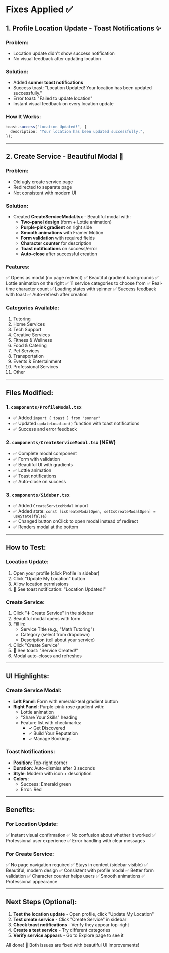 # Fixes Applied ✅

## 1. Profile Location Update - Toast Notifications ✨

### Problem:

- Location update didn't show success notification
- No visual feedback after updating location

### Solution:

- Added **sonner toast notifications**
- Success toast: "Location Updated! Your location has been updated successfully."
- Error toast: "Failed to update location"
- Instant visual feedback on every location update

### How It Works:

```typescript
toast.success("Location Updated!", {
  description: "Your location has been updated successfully.",
});
```

---

## 2. Create Service - Beautiful Modal 🎨

### Problem:

- Old ugly create service page
- Redirected to separate page
- Not consistent with modern UI

### Solution:

- Created **CreateServiceModal.tsx** - Beautiful modal with:
  - **Two-panel design** (form + Lottie animation)
  - **Purple-pink gradient** on right side
  - **Smooth animations** with Framer Motion
  - **Form validation** with required fields
  - **Character counter** for description
  - **Toast notifications** on success/error
  - **Auto-close** after successful creation

### Features:

✅ Opens as modal (no page redirect)
✅ Beautiful gradient backgrounds
✅ Lottie animation on the right
✅ 11 service categories to choose from
✅ Real-time character count
✅ Loading states with spinner
✅ Success feedback with toast
✅ Auto-refresh after creation

### Categories Available:

1. Tutoring
2. Home Services
3. Tech Support
4. Creative Services
5. Fitness & Wellness
6. Food & Catering
7. Pet Services
8. Transportation
9. Events & Entertainment
10. Professional Services
11. Other

---

## Files Modified:

### 1. `components/ProfileModal.tsx`

- ✅ Added `import { toast } from "sonner"`
- ✅ Updated `updateLocation()` function with toast notifications
- ✅ Success and error feedback

### 2. `components/CreateServiceModal.tsx` (NEW)

- ✅ Complete modal component
- ✅ Form with validation
- ✅ Beautiful UI with gradients
- ✅ Lottie animation
- ✅ Toast notifications
- ✅ Auto-close on success

### 3. `components/Sidebar.tsx`

- ✅ Added `CreateServiceModal` import
- ✅ Added state: `const [isCreateModalOpen, setIsCreateModalOpen] = useState(false)`
- ✅ Changed button onClick to open modal instead of redirect
- ✅ Renders modal at the bottom

---

## How to Test:

### Location Update:

1. Open your profile (click Profile in sidebar)
2. Click "Update My Location" button
3. Allow location permissions
4. 🎉 See toast notification: "Location Updated!"

### Create Service:

1. Click "➕ Create Service" in the sidebar
2. Beautiful modal opens with form
3. Fill in:
   - Service Title (e.g., "Math Tutoring")
   - Category (select from dropdown)
   - Description (tell about your service)
4. Click "Create Service"
5. 🎉 See toast: "Service Created!"
6. Modal auto-closes and refreshes

---

## UI Highlights:

### Create Service Modal:

- **Left Panel**: Form with emerald-teal gradient button
- **Right Panel**: Purple-pink-rose gradient with:
  - Lottie animation
  - "Share Your Skills" heading
  - Feature list with checkmarks:
    - ✓ Get Discovered
    - ✓ Build Your Reputation
    - ✓ Manage Bookings

### Toast Notifications:

- **Position**: Top-right corner
- **Duration**: Auto-dismiss after 3 seconds
- **Style**: Modern with icon + description
- **Colors**:
  - Success: Emerald green
  - Error: Red

---

## Benefits:

### For Location Update:

✅ Instant visual confirmation
✅ No confusion about whether it worked
✅ Professional user experience
✅ Error handling with clear messages

### For Create Service:

✅ No page navigation required
✅ Stays in context (sidebar visible)
✅ Beautiful, modern design
✅ Consistent with profile modal
✅ Better form validation
✅ Character counter helps users
✅ Smooth animations
✅ Professional appearance

---

## Next Steps (Optional):

1. **Test the location update** - Open profile, click "Update My Location"
2. **Test create service** - Click "Create Service" in sidebar
3. **Check toast notifications** - Verify they appear top-right
4. **Create a test service** - Try different categories
5. **Verify service appears** - Go to Explore page to see it

All done! 🎉 Both issues are fixed with beautiful UI improvements!
